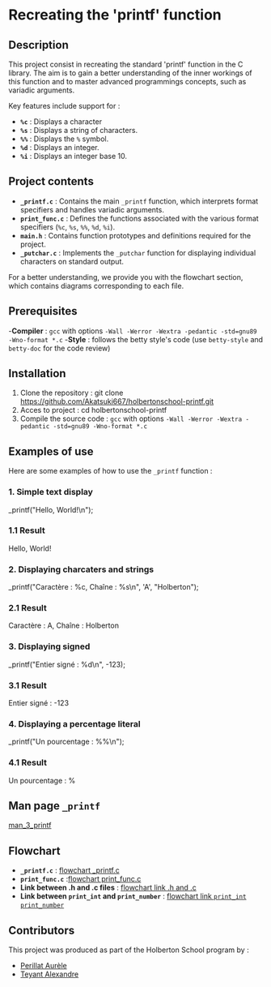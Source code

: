 # Recreating the 'printf' function

## Description
This project consist in recreating the standard 'printf' function in the C library.
The aim is to gain a better understanding of the inner workings of this function and to master advanced programmings concepts, such as variadic arguments.

Key features include support for :
- **`%c`** : Displays a character
- **`%s`** : Displays a string of characters.
- **`%%`** : Displays the `%` symbol.
- **`%d`** : Displays an integer.
- **`%i`** : Displays an integer base 10.

## Project contents
- **`_printf.c`** : Contains the main `_printf` function, which interprets format specifiers and handles variadic arguments.
- **`print_func.c`** : Defines the functions associated with the various format specifiers (`%c`, `%s`, `%%`, `%d`, `%i`).
- **`main.h`** : Contains function prototypes and definitions required for the project.
- **`_putchar.c`** : Implements the `_putchar` function for displaying individual characters on standard output.

For a better understanding, we provide you with the flowchart section, which contains diagrams corresponding to each file.

## Prerequisites
-**Compiler** : `gcc` with options `-Wall -Werror -Wextra -pedantic -std=gnu89 -Wno-format *.c`
-**Style** : follows the betty style's code (use `betty-style` and `betty-doc` for the code review)

## Installation
1. Clone the repository :
git clone https://github.com/Akatsuki667/holbertonschool-printf.git
2. Acces to project :
cd holbertonschool-printf
3. Compile the source code :
`gcc` with options `-Wall -Werror -Wextra -pedantic -std=gnu89 -Wno-format *.c`

## Examples of use
Here are some examples of how to use the `_printf` function :
### 1. Simple text display
_printf("Hello, World!\n");
### 1.1 Result
Hello, World!
### 2. Displaying charcaters and strings
_printf("Caractère : %c, Chaîne : %s\n", 'A', "Holberton");
### 2.1 Result
Caractère : A, Chaîne : Holberton
### 3. Displaying signed
_printf("Entier signé : %d\n", -123);
### 3.1 Result
Entier signé : -123
### 4. Displaying a percentage literal
_printf("Un pourcentage : %%\n");
### 4.1 Result
Un pourcentage : %

## Man page `_printf`
[man_3_printf](man_3_printf)

## Flowchart
- **`_printf.c`** : [flowchart _printf.c](https://app.diagrams.net/#HAkatsuki667%2Fholbertonschool-printf%2Fmain%2Fflowchat_printf.drawio#%7B%22pageId%22%3A%227UWGl-7bPe17A0hntDEX%22%7D)
- **`print_func.c`** :[flowchart print_func.c](https://app.diagrams.net/#HAkatsuki667%2Fholbertonschool-printf%2Fmain%2Fflowchart%20print_func.drawio#%7B%22pageId%22%3A%22lQksJHaqKnuztnZUSCbJ%22%7D)
- **Link between .h and .c files** : [flowchart link .h and .c](https://app.diagrams.net/#HAkatsuki667%2Fholbertonschool-printf%2Fmain%2Flien%20entre%20les%20fichiers%20c%20et%20h.drawio#%7B%22pageId%22%3A%22ikvIEtSnnO-6xkwY3rWI%22%7D)
- **Link between `print_int` and `print_number`** : [flowchart link `print_int` `print_number`](https://app.diagrams.net/#HAkatsuki667%2Fholbertonschool-printf%2Fmain%2Flien%20entre%20print_int%20et%20print_number.drawio#%7B%22pageId%22%3A%22LP4LyfZthlp-OlyTYgBT%22%7D)

## Contributors
This project was produced as part of the Holberton School program by :
- [Perillat Aurèle](https://github.com/daalagelerua)
- [Teyant Alexandre](https://github.com/Akatsuki667)
